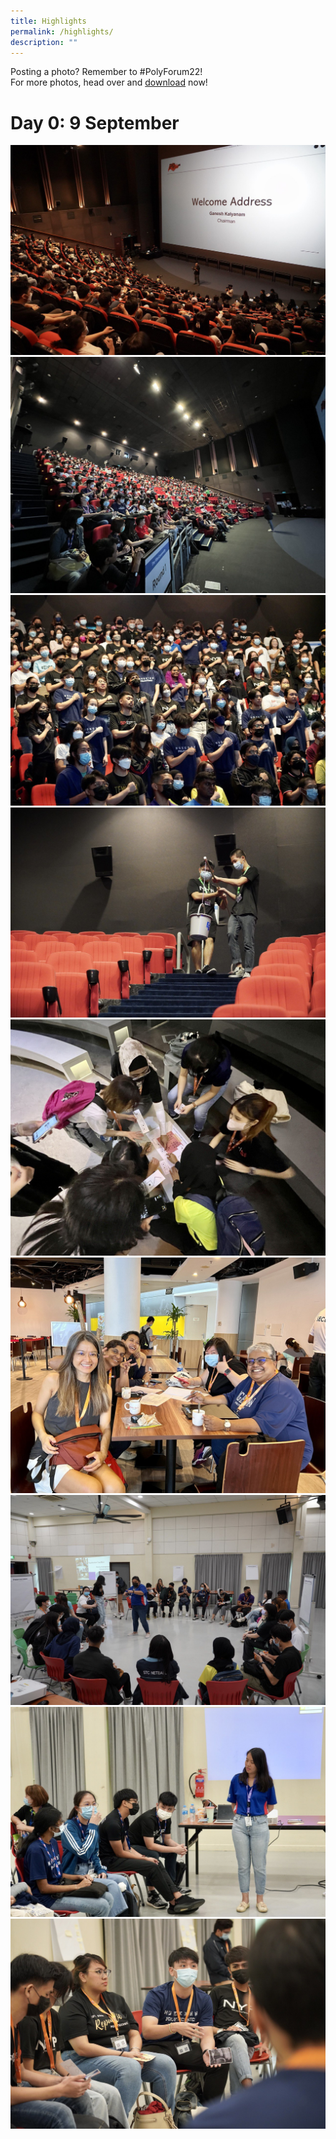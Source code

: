 ```yaml
---
title: Highlights
permalink: /highlights/
description: ""
---
```

Posting a photo? Remember to #PolyForum22! <br> 
For more photos, head over and [download](https://for.edu.sg/pf2022-photos) now!
# Day 0: 9 September 

![](/images/photo_2022-09-10%2022.03.17.jpeg)
<br>
![](/images/photo_2022-09-10%2022.03.14.jpeg)
<br>
![](/images/photo_2022-09-10%2022.03.18.jpeg)
<br>
![](/images/photo_2022-09-10%2022.03.21.jpeg)
<br>
![](/images/photo_2022-09-10%2022.03.13.jpeg)
<br>
![](/images/photo_2022-09-10%2022.03.11.jpeg)
<br>
![](/images/photo_2022-09-10%2022.03.20.jpeg)
<br>
![](/images/photo_2022-09-10%2022.03.23.jpeg)
<br>
![](/images/photo_2022-09-10%2022.03.22.jpeg)